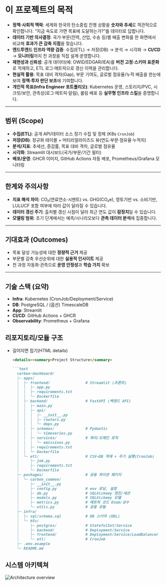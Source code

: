 # 이 프로젝트의 목적

- **정책·사회적 맥락**: 세계와 한국의 탄소중립 진행 상황을 **숫자와 추세**로 객관적으로 확인합니다. “지금 속도로 가면 목표에 도달하는가?”를 데이터로 답합니다.
- **데이터 기반 의사결정**: 국가·부문(전력, 산업, 수송 등)별 배출 변화를 한 화면에서 비교해 **효과가 큰 감축 지점**을 찾습니다.
- **엔드투엔드 인프라 역량 검증**: 수집(ETL) → 저장(DB) → 분석 → 시각화 → **CI/CD** → **모니터링**까지 전 과정을 직접 설계·운영합니다.
- **재현성과 신뢰성**: 공개 데이터(예: OWID/EDGAR/IEA)를 **버전 고정·스키마 표준화**로 적재하고, ETL 로그·메트릭으로 갱신 이력을 관리합니다.
- **현실적 활용**: 목표 대비 격차(Gap), 부문 기여도, 글로벌 점유율/누적 배출을 한눈에 보여 **정책·투자 판단 보조**에 기여합니다.
- **개인적 목표(Infra Engineer 포트폴리오)**: Kubernetes 운영, 스토리지/PVC, 시크릿/보안, 관측성(로그·메트릭·알림), 롤링 배포 등 **실무형 인프라 스킬**을 증명합니다.

---

## 범위 (Scope)

- **수집(ETL)**: 공개 API/데이터 소스 정기 수집 및 정제 (K8s `CronJob`)
- **저장(DB)**: 정규화 테이블 + 머티리얼라이즈드 뷰(연도·부문·점유율·누적치)
- **분석/지표**: 추세선, 증감률, 목표 대비 격차, 글로벌 점유율
- **시각화**: Streamlit 대시보드(국가/부문/기간 필터)
- **배포/운영**: GHCR 이미지, GitHub Actions 자동 배포, Prometheus/Grafana 모니터링

---

## 한계와 주의사항

- **지표 해석 차이**: CO₂(연료연소·시멘트) vs. GHG(CO₂e), 영토기반 vs. 소비기반, LULUCF 포함 여부에 따라 값이 달라질 수 있습니다.
- **데이터 갱신 주기**: 출처별 갱신 시점이 달라 최근 연도 값이 **잠정치**일 수 있습니다.
- **모델링 범위**: 초기 단계에서는 예측/시나리오보다 **관측 데이터 분석**에 집중합니다.

---

## 기대효과 (Outcomes)

- 목표 달성 가능성에 대한 **정량적 근거** 제공
- 부문별 감축 우선순위에 대한 **실용적 인사이트** 제공
- 전 과정 자동화·관측으로 **운영 안정성**과 **학습 가치** 확보

---

## 기술 스택 (요약)

- **Infra**: Kubernetes (CronJob/Deployment/Service)
- **DB**: PostgreSQL / (옵션) TimescaleDB
- **App**: Streamlit
- **CI/CD**: GitHub Actions + GHCR
- **Observability**: Prometheus + Grafana

## 리포지토리/모듈 구조 

- 길어지면 접기(HTML details)  
  ```markdown
  <details><summary>Project Structure</summary>

  ```text
    carbon-dashboard/
    ├─ apps/
    │  ├─ frontend/                # Streamlit (프론트)
    │  │  ├─ app.py
    │  │  ├─ requirements.txt
    │  │  └─ Dockerfile
    │  ├─ backend/                 # FastAPI (백엔드 API)
    │  │  ├─ main.py
    │  │  ├─ api/
    │  │  │  ├─ __init__.py
    │  │  │  ├─ routers.py
    │  │  │  └─ deps.py
    │  │  ├─ schemas/              # Pydantic
    │  │  │  └─ timeseries.py
    │  │  ├─ services/             # 쿼리/도메인 로직
    │  │  │  └─ emissions.py
    │  │  ├─ requirements.txt
    │  │  └─ Dockerfile
    │  └─ etl/                     # CSV→DB 적재 + 주기 실행(CronJob)
    │     ├─ job.py
    │     ├─ requirements.txt
    │     └─ Dockerfile
    ├─ packages/                   # 공용 파이썬 패키지
    │  └─ carbon_common/
    │     ├─ __init__.py
    │     ├─ config.py             # env 로딩, 설정
    │     ├─ db.py                 # SQLAlchemy 엔진/세션
    │     ├─ models.py             # SQLAlchemy 모델
    │     ├─ metrics.py            # 메트릭 코드 Enum/상수
    │     └─ utils.py              # 공용 유틸
    ├─ infra/
    │  ├─ sql/schema.sql           # DB 스키마 (DDL)
    │  └─ k8s/
    │     ├─ postgres/             # StatefulSet/Service
    │     ├─ backend/              # Deployment/Service
    │     ├─ frontend/             # Deployment/Service(LoadBalancer 권장)
    │     └─ etl/                  # CronJob
    ├─ .env.example
    └─ README.md


## 시스템 아키텍쳐

![Architecture overview](docs/img/system_Architecture.png)
